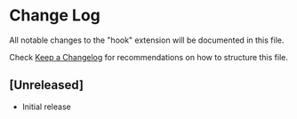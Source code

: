# Change Log
All notable changes to the "hook" extension will be documented in this file.

Check [Keep a Changelog](http://keepachangelog.com/) for recommendations on how to structure this file.

## [Unreleased]
- Initial release